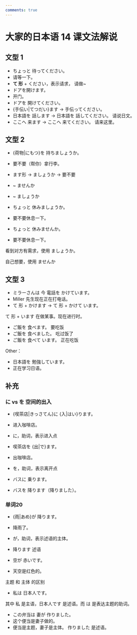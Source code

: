 ```yaml
---
comments: true
---
```


# 大家的日本语 14 课文法解说

## 文型 1

- ちょっと 待ってください。
- 请等一下。
- **て 形** + ください，表示请求， 请做~
- ドアを開けます。
- 开门。
- ドアを 開けてください。
- {手伝い|てつだい}ます  -> 手伝ってください。
- 日本語を 話します -> 日本語を 話してください。   请说日文。
- ここへ 来ます  -> ここへ 来てください。   请来这里。

## 文型 2

- {荷物|にもつ}を 持ちましょうか。
- 要不要（帮你）拿行李。
- ます形 -> ましょうか  -> 要不要
- ~ ませんか
- ~ ましょうか


- ちょっと 休みましょうか。
- 要不要休息一下。
- ちょっと 休みませんか。
- 要不要休息一下。

看到对方有需求，使用 ましょうか。

自己想要，使用 ませんか

## 文型 3

- ミラーさんは 今 電話を かけています。
- Miller 先生现在正在打电话。
- て 形 + かけます -> て 形 + かけて  います。

て 形 + います  在做某事。现在进行时。

- ご飯を 食べます。   要吃饭
- ご飯を 食べました。  吃过饭了
- ご飯を 食べて います。  正在吃饭

Other：

- 日本語を 勉強しています。
- 正在学习日语。

## 补充

### に vs を 空间的出入

- {喫茶店|きっさてん}に {入|はい}ります。
- 进入咖啡店。
- に，助词，表示进入点
- 喫茶店を {出|で}ます。
- 出咖啡店。
- を，助词，表示离开点

- バスに 乗ります。
- バスを 降ります（降りました）。

### 单词20

- {雨|あめ}が 降ります。
- 降雨了。
- が，助词，表示述语的主体。
- 降ります 述语

- 空が 赤いです。
- 天空是红色的。

主题  和 主体 的区别

- 私は 日本人です。

其中 私 是主语，日本人です 是述语。而 は 是表达主题的助词。

- この弁当は 妻が 作りました。
- 这个便当是妻子做的。
- 便当是主题，妻子是主体。 作りました 是述语。
